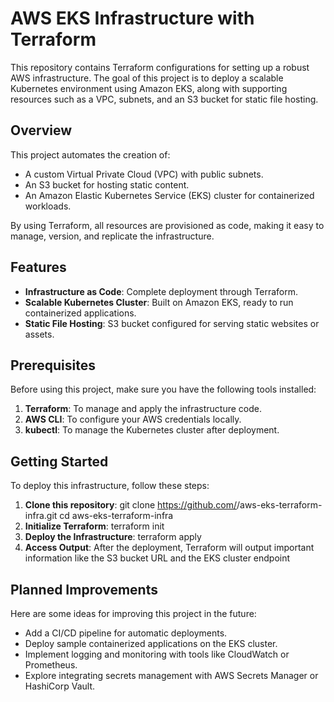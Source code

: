 # AWS EKS Infrastructure with Terraform

This repository contains Terraform configurations for setting up a robust AWS infrastructure. The goal of this project is to deploy a scalable Kubernetes environment using Amazon EKS, along with supporting resources such as a VPC, subnets, and an S3 bucket for static file hosting.

## Overview

This project automates the creation of:
- A custom Virtual Private Cloud (VPC) with public subnets.
- An S3 bucket for hosting static content.
- An Amazon Elastic Kubernetes Service (EKS) cluster for containerized workloads.

By using Terraform, all resources are provisioned as code, making it easy to manage, version, and replicate the infrastructure.

## Features

- **Infrastructure as Code**: Complete deployment through Terraform.
- **Scalable Kubernetes Cluster**: Built on Amazon EKS, ready to run containerized applications.
- **Static File Hosting**: S3 bucket configured for serving static websites or assets.

## Prerequisites

Before using this project, make sure you have the following tools installed:

1. **Terraform**: To manage and apply the infrastructure code.
2. **AWS CLI**: To configure your AWS credentials locally.
3. **kubectl**: To manage the Kubernetes cluster after deployment.

## Getting Started

To deploy this infrastructure, follow these steps:

1. **Clone this repository**:
    git clone https://github.com/<your-username>/aws-eks-terraform-infra.git
    cd aws-eks-terraform-infra
2. **Initialize Terraform**:
    terraform init
3. **Deploy the Infrastructure**:
    terraform apply
4. **Access Output**: After the deployment, Terraform will output important information like the S3 bucket URL and the EKS cluster endpoint

## Planned Improvements

Here are some ideas for improving this project in the future:

- Add a CI/CD pipeline for automatic deployments.
- Deploy sample containerized applications on the EKS cluster.
- Implement logging and monitoring with tools like CloudWatch or Prometheus.
- Explore integrating secrets management with AWS Secrets Manager or HashiCorp Vault.
